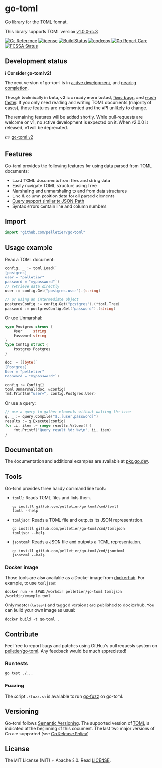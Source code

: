 # go-toml

Go library for the [TOML](https://toml.io/) format.

This library supports TOML version [v1.0.0-rc.3](https://toml.io/en/v1.0.0-rc.3)

[![Go Reference](https://pkg.go.dev/badge/github.com/pelletier/go-toml.svg)](https://pkg.go.dev/github.com/pelletier/go-toml)
[![license](https://img.shields.io/github/license/pelletier/go-toml.svg)](https://github.com/pelletier/go-toml/blob/master/LICENSE)
[![Build Status](https://dev.azure.com/pelletierthomas/go-toml-ci/_apis/build/status/pelletier.go-toml?branchName=master)](https://dev.azure.com/pelletierthomas/go-toml-ci/_build/latest?definitionId=1\&branchName=master)
[![codecov](https://codecov.io/gh/pelletier/go-toml/branch/master/graph/badge.svg)](https://codecov.io/gh/pelletier/go-toml)
[![Go Report Card](https://goreportcard.com/badge/github.com/pelletier/go-toml)](https://goreportcard.com/report/github.com/pelletier/go-toml)
[![FOSSA Status](https://app.fossa.io/api/projects/git%2Bgithub.com%2Fpelletier%2Fgo-toml.svg?type=shield)](https://app.fossa.io/projects/git%2Bgithub.com%2Fpelletier%2Fgo-toml?ref=badge_shield)

## Development status

**ℹ️ Consider go-toml v2!**

The next version of go-toml is in [active development][v2-dev], and [nearing
completion][v2-map].

Though technically in beta, v2 is already more tested, [fixes bugs][v1-bugs],
and [much faster][v2-bench]. If you only need reading and writing TOML documents
(majority of cases), those features are implemented and the API unlikely to
change.

The remaining features will be added shortly. While pull-requests are welcome on
v1, no active development is expected on it. When v2.0.0 is released, v1 will be
deprecated.

👉 [go-toml v2][v2]

[v2]: https://github.com/pelletier/go-toml/tree/v2

[v2-map]: https://github.com/pelletier/go-toml/discussions/506

[v2-dev]: https://github.com/pelletier/go-toml/tree/v2

[v1-bugs]: https://github.com/pelletier/go-toml/issues?q=is%3Aissue+is%3Aopen+label%3Av2-fixed

[v2-bench]: https://github.com/pelletier/go-toml/tree/v2#benchmarks

## Features

Go-toml provides the following features for using data parsed from TOML
documents:

*   Load TOML documents from files and string data
*   Easily navigate TOML structure using Tree
*   Marshaling and unmarshaling to and from data structures
*   Line & column position data for all parsed elements
*   [Query support similar to JSON-Path](query/)
*   Syntax errors contain line and column numbers

## Import

```go
import "github.com/pelletier/go-toml"
```

## Usage example

Read a TOML document:

```go
config, _ := toml.Load(`
[postgres]
user = "pelletier"
password = "mypassword"`)
// retrieve data directly
user := config.Get("postgres.user").(string)

// or using an intermediate object
postgresConfig := config.Get("postgres").(*toml.Tree)
password := postgresConfig.Get("password").(string)
```

Or use Unmarshal:

```go
type Postgres struct {
    User     string
    Password string
}
type Config struct {
    Postgres Postgres
}

doc := []byte(`
[Postgres]
User = "pelletier"
Password = "mypassword"`)

config := Config{}
toml.Unmarshal(doc, &config)
fmt.Println("user=", config.Postgres.User)
```

Or use a query:

```go
// use a query to gather elements without walking the tree
q, _ := query.Compile("$..[user,password]")
results := q.Execute(config)
for ii, item := range results.Values() {
    fmt.Printf("Query result %d: %v\n", ii, item)
}
```

## Documentation

The documentation and additional examples are available at
[pkg.go.dev](https://pkg.go.dev/github.com/pelletier/go-toml).

## Tools

Go-toml provides three handy command line tools:

*   `tomll`: Reads TOML files and lints them.

        go install github.com/pelletier/go-toml/cmd/tomll
        tomll --help

*   `tomljson`: Reads a TOML file and outputs its JSON representation.

        go install github.com/pelletier/go-toml/cmd/tomljson
        tomljson --help

*   `jsontoml`: Reads a JSON file and outputs a TOML representation.

        go install github.com/pelletier/go-toml/cmd/jsontoml
        jsontoml --help

### Docker image

Those tools are also available as a Docker image from
[dockerhub](https://hub.docker.com/r/pelletier/go-toml). For example, to use
`tomljson`:

    docker run -v $PWD:/workdir pelletier/go-toml tomljson /workdir/example.toml

Only master (`latest`) and tagged versions are published to dockerhub. You can
build your own image as usual:

    docker build -t go-toml .

## Contribute

Feel free to report bugs and patches using GitHub's pull requests system on
[pelletier/go-toml](https://github.com/pelletier/go-toml). Any feedback would be
much appreciated!

### Run tests

`go test ./...`

### Fuzzing

The script `./fuzz.sh` is available to run
[go-fuzz](https://github.com/dvyukov/go-fuzz) on go-toml.

## Versioning

Go-toml follows [Semantic Versioning](http://semver.org/). The supported version
of [TOML](https://github.com/toml-lang/toml) is indicated at the beginning of
this document. The last two major versions of Go are supported (see
[Go Release Policy](https://golang.org/doc/devel/release.html#policy)).

## License

The MIT License (MIT) + Apache 2.0. Read [LICENSE](LICENSE).
